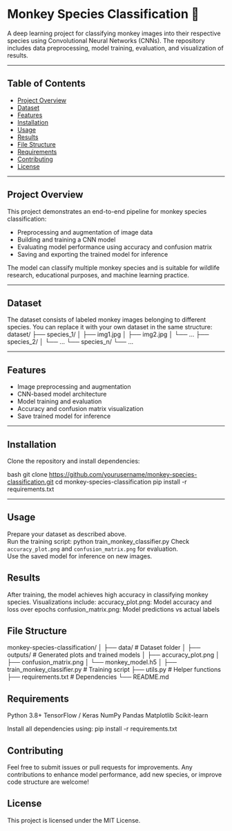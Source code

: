 # Monkey Species Classification 🐒

A deep learning project for classifying monkey images into their respective species using Convolutional Neural Networks (CNNs). The repository includes data preprocessing, model training, evaluation, and visualization of results.

---

## Table of Contents
- [Project Overview](#project-overview)
- [Dataset](#dataset)
- [Features](#features)
- [Installation](#installation)
- [Usage](#usage)
- [Results](#results)
- [File Structure](#file-structure)
- [Requirements](#requirements)
- [Contributing](#contributing)
- [License](#license)

---

## Project Overview
This project demonstrates an end-to-end pipeline for monkey species classification:
- Preprocessing and augmentation of image data
- Building and training a CNN model
- Evaluating model performance using accuracy and confusion matrix
- Saving and exporting the trained model for inference

The model can classify multiple monkey species and is suitable for wildlife research, educational purposes, and machine learning practice.

---

## Dataset
The dataset consists of labeled monkey images belonging to different species. You can replace it with your own dataset in the same structure:  
dataset/
├── species_1/
│ ├── img1.jpg
│ ├── img2.jpg
│ └── ...
├── species_2/
│ └── ...
└── species_n/
└── ...

---

## Features
- Image preprocessing and augmentation
- CNN-based model architecture
- Model training and evaluation
- Accuracy and confusion matrix visualization
- Save trained model for inference

---

## Installation
Clone the repository and install dependencies:

bash
git clone https://github.com/yourusername/monkey-species-classification.git
cd monkey-species-classification
pip install -r requirements.txt

---

## Usage
Prepare your dataset as described above.  
Run the training script:
python train_monkey_classifier.py
Check `accuracy_plot.png` and `confusion_matrix.png` for evaluation.  
Use the saved model for inference on new images.

## Results
After training, the model achieves high accuracy in classifying monkey species. Visualizations include:
accuracy_plot.png: Model accuracy and loss over epochs
confusion_matrix.png: Model predictions vs actual labels

## File Structure
monkey-species-classification/
│
├── data/                   # Dataset folder
│
├── outputs/                # Generated plots and trained models
│   ├── accuracy_plot.png
│   ├── confusion_matrix.png
│   └── monkey_model.h5
│
├── train_monkey_classifier.py  # Training script
├── utils.py                    # Helper functions
├── requirements.txt            # Dependencies
└── README.md

## Requirements
Python 3.8+
TensorFlow / Keras
NumPy
Pandas
Matplotlib
Scikit-learn

Install all dependencies using:
pip install -r requirements.txt

## Contributing
Feel free to submit issues or pull requests for improvements. Any contributions to enhance model performance, add new species, or improve code structure are welcome!

## License
This project is licensed under the MIT License.
